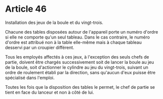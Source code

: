 # Article 46

Installation des jeux de la boule et du vingt-trois.

Chacune des tables disposées autour de l'appareil porte un numéro d'ordre si elle ne comporte qu'un seul tableau. Dans le cas contraire, le numéro d'ordre est attribué non à la table elle-même mais à chaque tableau desservi par un croupier différent.

Tous les employés affectés à ces jeux, à l'exception des seuls chefs de partie, doivent être chargés successivement soit de lancer la boule au jeu de la boule, soit d'actionner le cylindre au jeu du vingt-trois, suivant un ordre de roulement établi par la direction, sans qu'aucun d'eux puisse être spécialisé dans l'emploi.

Toutes les fois que la disposition des tables le permet, le chef de partie se tient en face du lanceur et non à côté de lui.
